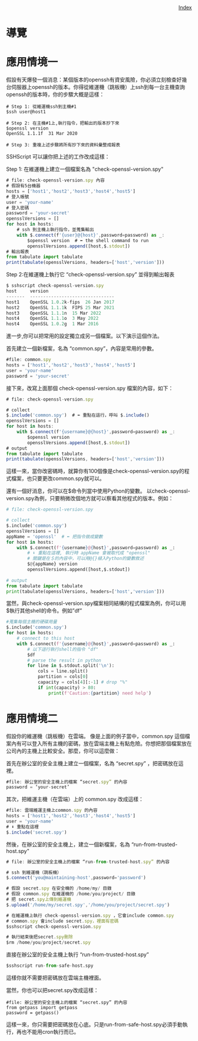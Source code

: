 <div style="text-align:right"><a href="./index">Index</a></div>

# 導覽

# 應用情境一

假設有天爆發一個消息：某個版本的openssh有資安風險，你必須立刻檢查好幾台伺服器上openssh的版本。你得從維運機（跳板機）上ssh到每一台主機查詢openssh的版本時，你的步驟大概是這樣：

```
# Step 1: 從維運機ssh到主機#1
$ssh user@host1

# Step 2: 在主機#1上,執行指令，把輸出的版本抄下來
$openssl version
OpenSSL 1.1.1f  31 Mar 2020

# Step 3: 重複上述步驟將所有抄下來的資料彙整成報表
```

SSHScript 可以讓你把上述的工作改成這樣：

Step 1: 在維運機上建立一個檔案名為 "check-openssl-version.spy" 

```jsx
# file: check-openssl-version.spy 內容
# 假設有5台機器
hosts = ['host1','host2','host3','host4','host5']
# 登入帳號
user = 'your-name'
# 登入密碼
password = 'your-secret'
opensslVersions = []
for host in hosts:
    # ssh 到主機上執行指令，並蒐集輸出
    with $.connect(f'{user}@{host}',password=password) as _:
        $openssl version  # ⬅ the shell command to run  
        opensslVersions.append([host,$.stdout])
# 輸出報表
from tabulate import tabulate
print(tabulate(opensslVersions, headers=['host','version']))
```

Step 2:在維運機上執行它 “check-openssl-version.spy” 並得到輸出報表

```jsx
$ sshscript check-openssl-version.spy
host     version
-------  --------------------------------
host1    OpenSSL 1.0.2k-fips  26 Jan 2017
host2    OpenSSL 1.1.1k  FIPS 25 Mar 2021
host3    OpenSSL 1.1.1n  15 Mar 2022
host4    OpenSSL 1.1.1o  3 May 2022
host4    OpenSSL 1.0.2g  1 Mar 2016
```

進一步,你可以把常用的設定獨立成另一個檔案。以下演示這個作法。

首先建立一個新檔案，名為 “common.spy”，內容是常用的參數。

```jsx
#file: common.spy
hosts = ['host1','host2','host3','host4','host5']
user = 'your-name'
password = 'your-secret'
```

接下來，改寫上面那個 check-openssl-version.spy 檔案的內容，如下：

```jsx
# file: check-openssl-version.spy

# collect
$.include('common.spy')  # ⬅ 重點在這行，呼叫 $.include()
opensslVersions = []
for host in hosts:
    with $.connect(f'{username}@{host}',password=password) as _:
        $openssl version
        opensslVersions.append([host,$.stdout])
# output
from tabulate import tabulate
print(tabulate(opensslVersions, headers=['host','version']))
```

這樣一來，當你改密碼時，就算你有100個像是check-openssl-version.spy的程式檔案，也只要更改common.spy就可以。

還有一個好消息，你可以在$命令列當中使用Python的變數。 以check-openssl-version.spy為例，只要稍微改個地方就可以察看其他程式的版本。例如：

```python
# file: check-openssl-version.spy

# collect
$.include('common.spy')  
opensslVersions = []
appName = 'openssl'  # ⬅ 把指令做成變數
for host in hosts:
    with $.connect(f'{username}@{host}',password=password) as _:
        # ⬇ 重點在這裡, 執行時 appName 會被取代成 "openssl"
        # 關鍵是在＄的內容中，可以用@{}植入Python的變數敘述
        $@{appName} version    
        opensslVersions.append([host,$.stdout])
            
# output
from tabulate import tabulate
print(tabulate(opensslVersions, headers=['host','version']))
```

當然，與check-openssl-version.spy檔案相同結構的程式檔案為例，你可以用$執行其他shell的命令。例如”df”

```python
#蒐集每個主機的硬碟用量
$.include('common.spy')  
for host in hosts:
    # connect to this host
    with $.connect(f'{username}@{host}',password=password) as _:
        # 以下這行執行shell的指令 "df"
        $df
        # parse the result in python
        for line in $.stdout.split('\n'):
            cols = line.split()
            partition = cols[0]
            capacity = cols[4][:-1] # drop "%"
            if int(capacity) > 80:
                print(f'Caution:{partition} need help')

```

# 應用情境二

假設你的維運機（跳板機）在雲端。 像是上面的例子當中，common.spy 這個檔案內有可以登入所有主機的密碼，放在雲端主機上有點危險。你想把那個檔案放在公司內的主機上比較安全。那麼，你可以這麼做：

首先在辦公室的安全主機上建立一個檔案，名為 “secret.spy” ，把密碼放在這裡。

```jsx
#file: 辦公室的安全主機上的檔案 “secret.spy” 的內容
password = ‘your-secret’
```

其次，把維運主機（在雲端）上的 common.spy 改成這樣：

```jsx
#file: 雲端維運主機上common.spy 的內容
hosts = ['host1','host2','host3','host4','host5']
user = 'your-name'
# ⬇ 重點在這裡
$.include('secret.spy')
```

然後，在辦公室的安全主機上，建立一個新檔案，名為 “run-from-trusted-host.spy” 

```jsx
# file: 辦公室的安全主機上的檔案 “run-from-trusted-host.spy” 的內容

# ssh 到維運機（跳板機）
$.connect('you@maintaining-host',password='password')

# 假設 secret.spy 在安全機的 /home/my/ 目錄
# 假設 common.spy 在維運機的 /home/you/project/ 目錄
# 把 secret.spy上傳到維運機
$.upload('/home/my/secret.spy','/home/you/project/secret.spy')

# 在維運機上執行 check-openssl-version.spy ，它會include common.spy
# common.spy 會include secret.spy，裡面有密碼
$sshscript check-openssl-version.spy

# 執行結束後把secret.spy刪除
$rm /home/you/project/secret.spy

```

直接在辦公室的安全主機上執行 “run-from-trusted-host.spy” 

```python
$sshscript run-from-safe-host.spy
```

這樣你就不需要把密碼放在雲端主機裡面。

當然，你也可以把secret.spy改成這樣：

```
#file: 辦公室的安全主機上的檔案 “secret.spy” 的內容
from getpass import getpass
password = getpass()
```

這樣一來，你只需要把密碼放在心底。只是run-from-safe-host.spy必須手動執行，再也不能用cron執行而已。
